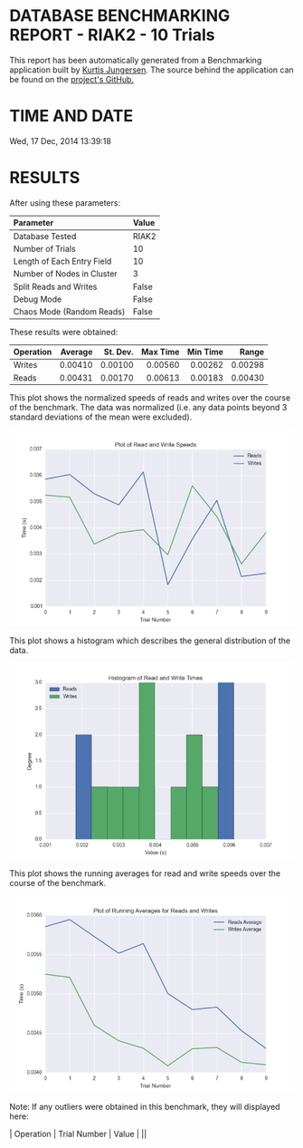DATABASE BENCHMARKING REPORT - RIAK2 - 10 Trials
=========================================

This report has been automatically generated from a Benchmarking application
built by [Kurtis Jungersen](http://kmjungersen.com).  The source behind the application can be found on the [project's GitHub.](https://github.com/kmjungersen/DB-Benchmarking)

TIME AND DATE
=============

Wed, 17 Dec, 2014 13:39:18


RESULTS
=======

After using these parameters:

| Parameter                  | Value   |
|:---------------------------|:--------|
| Database Tested            | RIAK2   |
| Number of Trials           | 10      |
| Length of Each Entry Field | 10      |
| Number of Nodes in Cluster | 3       |
| Split Reads and Writes     | False   |
| Debug Mode                 | False   |
| Chaos Mode (Random Reads)  | False   |

These results were obtained:

| Operation   |   Average |   St. Dev. |   Max Time |   Min Time |   Range |
|:------------|----------:|-----------:|-----------:|-----------:|--------:|
| Writes      |   0.00410 |    0.00100 |    0.00560 |    0.00262 | 0.00298 |
| Reads       |   0.00431 |    0.00170 |    0.00613 |    0.00183 | 0.00430 |

This plot shows the normalized speeds of reads and writes over the course of the benchmark.  The data was normalized (i.e. any data points beyond 3 standard deviations of the mean were excluded).

![Alt text](images/RIAK2-Dec17-2014-13:39:18-rw.png "rw")

This plot shows a histogram which describes the general distribution of the data.

![Alt text](images/RIAK2-Dec17-2014-13:39:18-stats.png "stats")

This plot shows the running averages for read and write speeds over the course of the benchmark.

![Alt text](images/RIAK2-Dec17-2014-13:39:18-running_averages.png "running_averages")

Note: If any outliers were obtained in this benchmark, they will displayed here:

| Operation   | Trial Number   | Value   |
||